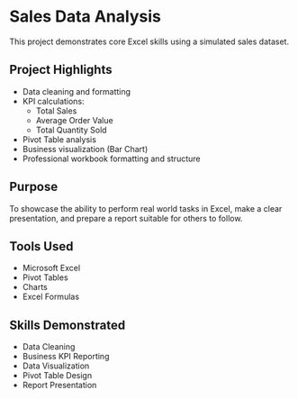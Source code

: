 # Sales Data Analysis

This project demonstrates core Excel skills using a simulated sales dataset.

## Project Highlights

- Data cleaning and formatting
- KPI calculations:
    - Total Sales
    - Average Order Value
    - Total Quantity Sold
- Pivot Table analysis
- Business visualization (Bar Chart)
- Professional workbook formatting and structure

## Purpose

To showcase the ability to perform real world tasks in Excel, make a clear presentation, and prepare a report suitable for others to follow.

## Tools Used

- Microsoft Excel
- Pivot Tables
- Charts
- Excel Formulas

## Skills Demonstrated

- Data Cleaning
- Business KPI Reporting
- Data Visualization
- Pivot Table Design
- Report Presentation
